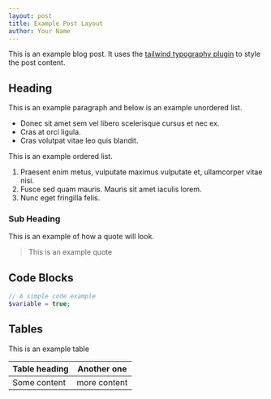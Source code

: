 ```yaml
---
layout: post
title: Example Post Layout
author: Your Name
---
```


This is an example blog post. It uses the [tailwind typography plugin](https://tailwindcss.com/docs/typography-plugin) to style the post content.

## Heading

This is an example paragraph and below is an example unordered list.

* Donec sit amet sem vel libero scelerisque cursus et nec ex. 
* Cras at orci ligula. 
* Cras volutpat vitae leo quis blandit. 

This is an example ordered list.

1. Praesent enim metus, vulputate maximus vulputate et, ullamcorper vitae nisi. 
2. Fusce sed quam mauris. Mauris sit amet iaculis lorem. 
3. Nunc eget fringilla felis. 

### Sub Heading

This is an example of how a quote will look.

> This is an example quote 

## Code Blocks

```php
// A simple code example
$variable = true;
```

## Tables

This is an example table

| Table heading | Another one |
| ------------- | ----------- |
| Some content | more content |


